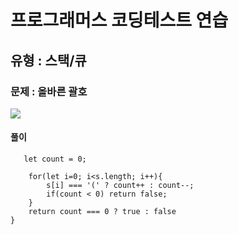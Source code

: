 # 프로그래머스 코딩테스트 연습

## 유형 : 스택/큐

### 문제 : 올바른 괄호

![](https://velog.velcdn.com/images/kkb4363/post/2a0086dd-0a12-42b2-af1c-7b0881279164/image.PNG)

#### 풀이

```function solution(s){
   let count = 0;

    for(let i=0; i<s.length; i++){
        s[i] === '(' ? count++ : count--;
        if(count < 0) return false;
    }
    return count === 0 ? true : false
}
```
